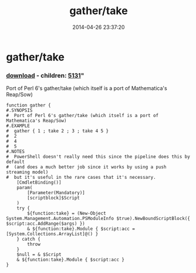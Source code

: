 ﻿---
pid:            5119
parent:         0
children:       5131
poster:         Public Domain
title:          gather/take
date:           2014-04-26 23:37:20
format:         posh
---

# gather/take

### [download](5119.ps1) - children: [5131](5131.md)"

Port of Perl 6's gather/take (which itself is a port of Mathematica's Reap/Sow)

```posh
function gather {
#.SYNOPSIS
#  Port of Perl 6's gather/take (which itself is a port of Mathematica's Reap/Sow)
#.EXAMPLE
#  gather { 1 ; take 2 ; 3 ; take 4 5 }
#  2
#  4
#  5
#.NOTES
#  PowerShell doesn't really need this since the pipeline does this by default
#  (and does a much better job since it works by using a push streaming model)
#  but it's useful in the rare cases that it's necessary.
	[CmdletBinding()]
	param(
		[Parameter(Mandatory)]
		[scriptblock]$Script
	)
	try {
		${function:take} = (New-Object System.Management.Automation.PSModuleInfo $true).NewBoundScriptBlock({ $script:acc.AddRange($args) })
		& ${function:take}.Module { $script:acc = [System.Collections.ArrayList]@() }
	} catch {
		throw
	}
	$null = & $Script
	& ${function:take}.Module { $script:acc }
}
```
